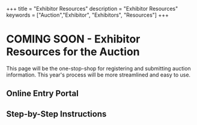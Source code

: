 +++
title = "Exhibitor Resources"
description = "Exhibitor Resources"
keywords = ["Auction","Exhibitor", "Exhibitors", "Resources"]
+++

# COMING SOON - Exhibitor Resources for the Auction

This page will be the one-stop-shop for registering and submitting auction information. This year's process will be more streamlined and easy to use. 

## Online Entry Portal


## Step-by-Step Instructions
